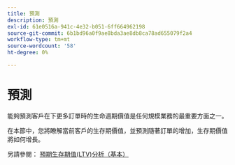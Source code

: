 ```yaml
---
title: 預測
description: 預測
exl-id: 61e0516a-941c-4e32-b051-6ff664962198
source-git-commit: 6b1bd96a0f9ae8bda3ae8db8ca78ad655079f2a4
workflow-type: tm+mt
source-wordcount: '58'
ht-degree: 0%

---
```


# 預測

能夠預測客戶在下更多訂單時的生命週期價值是任何規模業務的最重要方面之一。

在本節中，您將瞭解當前客戶的生存期價值，並預測隨著訂單的增加，生存期價值將如何增長。

另請參閱： [預期生存期值(LTV)分析（基本）](../../data-analyst/analysis/ess-expected-ltv.md)
